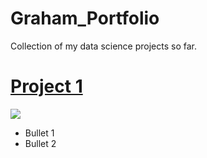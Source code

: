 # Graham_Portfolio
Collection of my data science projects so far.

# [Project 1](https://github.com/gwbachman/Graham_Portfolio/blob/main/README.md)
![](https://github.com/gwbachman/Graham_Portfolio/blob/main/Images/spectrogram_1.png)
* Bullet 1
* Bullet 2

